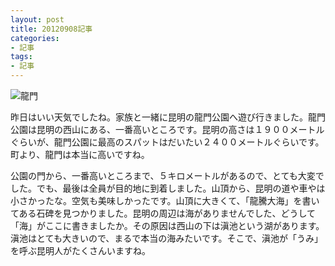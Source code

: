 ```yaml
---
layout: post
title: 20120908記事
categories:
- 記事
tags:
- 記事
---
```


![龍門](http://ww2.sinaimg.cn/mw690/83bbf18djw1dwp9wvljjxj.jpg)

昨日はいい天気でしたね。家族と一緒に昆明の龍門公園へ遊び行きました。龍門公園は昆明の西山にある、一番高いところです。昆明の高さは１９００メートルぐらいが、龍門公園に最高のスパットはだいたい２４００メートルぐらいです。町より、龍門は本当に高いですね。

公園の門から、一番高いところまで、５キロメートルがあるので、とても大変でした。でも、最後は全員が目的地に到着しました。山頂から、昆明の道や車やは小さかったな。空気も美味しかったです。山頂に大きくて、「龍騰大海」を書いてある石碑を見つかりました。昆明の周辺は海がありませんでした、どうして「海」がここに書きましたか。その原因は西山の下は滇池という湖があります。滇池はとても大きいので、まるで本当の海みたいです。そこで、滇池が「うみ」を呼ぶ昆明人がたくさんいますね。